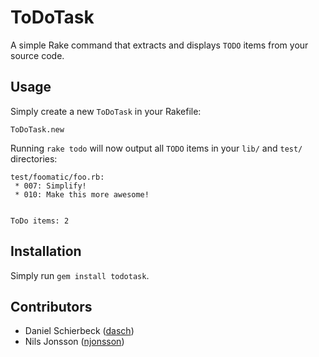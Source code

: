 ToDoTask
========

A simple Rake command that extracts and displays `TODO` items from your source code.


Usage
-----

Simply create a new `ToDoTask` in your Rakefile:

    ToDoTask.new

Running `rake todo` will now output all `TODO` items in your `lib/` and `test/`
directories:

    test/foomatic/foo.rb:
     * 007: Simplify!
     * 010: Make this more awesome!
    
    
    ToDo items: 2


Installation
------------

Simply run `gem install todotask`.


Contributors
------------

* Daniel Schierbeck ([dasch](http://github.com/dasch))
* Nils Jonsson ([njonsson](http://github.com/njonsson))
